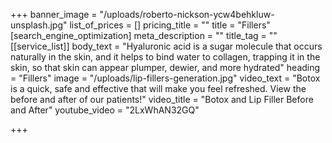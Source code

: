 +++
banner_image = "/uploads/roberto-nickson-ycw4behkluw-unsplash.jpg"
list_of_prices = []
pricing_title = ""
title = "Fillers"
[search_engine_optimization]
meta_description = ""
title_tag = ""
[[service_list]]
body_text = "Hyaluronic acid is a sugar molecule that occurs naturally in the skin, and it helps to bind water to collagen, trapping it in the skin, so that skin can appear plumper, dewier, and more hydrated"
heading = "Fillers"
image = "/uploads/lip-fillers-generation.jpg"
video_text = "Botox is a quick, safe and effective that will make you feel refreshed. View the before and after of our patients!"
video_title = "Botox and Lip Filler Before and After"
youtube_video = "2LxWhAN32GQ"

+++
